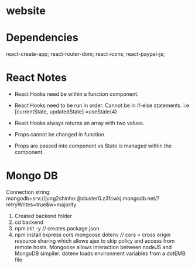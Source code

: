 # website

# Dependencies
react-create-app;
react-router-dom;
react-icons;
react-paypal-js;

# React Notes
- React Hooks need be within a function component.
- React Hooks need to be run in order. Cannot be in if-else statements.
i.e [currentState, updatedState] =useState(4)
- React Hooks always returns an array with two values.

- Props cannot be changed in function.
- Props are passed into component vs State is managed within the component.

# Mongo DB
Connection string: 
mongodb+srv://jung2shinho:<password>@cluster0.z3fcwkj.mongodb.net/?retryWrites=true&w=majority

1. Created backend folder
2. cd backend 
3. npm init -y // creates package.json
4. npm install express cors mongoose dotenv // cors = cross origin resource sharing which allows ajax to skip policy and access from remote hosts. Mongoose allows interaction between nodeJS and MongoDB simpiler. dotenv loads environment variables from a dotEMB file

